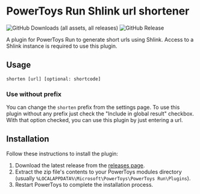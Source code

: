 # PowerToys Run Shlink url shortener

![GitHub Downloads (all assets, all releases)](https://img.shields.io/github/downloads/inukiwi/PowerToysRun-Shlink/total)
![GitHub Release](https://img.shields.io/github/v/release/inukiwi/PowerToysRun-Shlink)

A plugin for PowerToys Run to generate short urls using Shlink.
Access to a Shlink instance is required to use this plugin.

## Usage

```
shorten [url] [optional: shortcode]
```

### Use without prefix

You can change the `shorten` prefix from the settings page. To use this plugin without any prefix just check the "Include in global result" checkbox. With that option checked, you can use this plugin by just entering a url.

## Installation

Follow these instructions to install the plugin:

1. Download the latest release from the [releases page](https://github.com/inukiwi/PowerToysRun-Shlink/releases).
2. Extract the zip file's contents to your PowerToys modules directory (usually `%LOCALAPPDATA%\Microsoft\PowerToys\PowerToys Run\Plugins`).
3. Restart PowerToys to complete the installation process.
